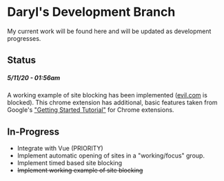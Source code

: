 # Daryl's Development Branch
My current work will be found here and will be updated as development progresses.

## Status
##### *5/11/20 - 01:56am*
A working example of site blocking has been implemented ([evil.com](http://www.evil.com/) is blocked). This chrome extension has additional, basic features taken from Google's ["Getting Started Tutorial"](https://developer.chrome.com/extensions/getstarted) for Chrome extensions.

## In-Progress
  * Integrate with Vue (PRIORITY)
  * Implement automatic opening of sites in a "working/focus" group.
  * Implement timed based site blocking
  * ~~Implement working example of site blocking~~
